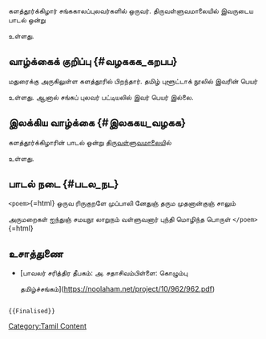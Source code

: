களத்தூர்க்கிழார் சங்ககாலப்புலவர்களில் ஒருவர். திருவள்ளுவமாலையில் இவருடைய பாடல் ஒன்று
உள்ளது.

## வாழ்க்கைக் குறிப்பு {#வழககக_கறபப}

மதுரைக்கு அருகிலுள்ள களத்தூரில் பிறந்தார். தமிழ் புளூட்டாக் நூலில் இவரின் பெயர்
உள்ளது. ஆனால் சங்கப் புலவர் பட்டியலில் இவர் பெயர் இல்லை.

## இலக்கிய வாழ்க்கை {#இலககய_வழகக}

களத்தூர்க்கிழாரின் பாடல் ஒன்று [திருவள்ளுவமாலைய](திருவள்ளுவமாலை "wikilink")ில்
உள்ளது.

## பாடல் நடை {#படல_நட}

`<poem>`{=html} ஒருவ ரிருகுறளே முப்பாலி னேதுஞ் தரும முதனான்குஞ் சாலும்
அருமறைகள் ஐந்துஞ் சமயநூ லாறுநம் வள்ளுவனார் புந்தி மொழிந்த பொருள் `</poem>`{=html}

## உசாத்துணை

-   [பாவலர் சரித்திர தீபகம்: அ. சதாசிவம்பிள்ளை: கொழும்பு
    தமிழ்ச்சங்கம்](https://noolaham.net/project/10/962/962.pdf)

```{=mediawiki}
{{Finalised}}
```
[Category:Tamil Content](Category:Tamil_Content "wikilink")
